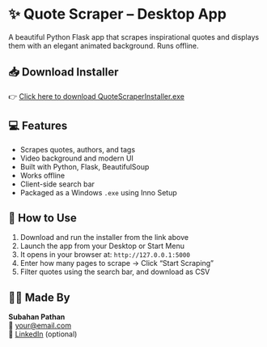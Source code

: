 # ✨ Quote Scraper – Desktop App

A beautiful Python Flask app that scrapes inspirational quotes and displays them with an elegant animated background. Runs offline.

## 📥 Download Installer

👉 [Click here to download QuoteScraperInstaller.exe](https://drive.google.com/file/d/1bobfb5cAyNQhwhz6oFa-JV6Vhk--u8ra/view?usp=drive_link)

## 💻 Features

- Scrapes quotes, authors, and tags
- Video background and modern UI
- Built with Python, Flask, BeautifulSoup
- Works offline
- Client-side search bar
- Packaged as a Windows `.exe` using Inno Setup

## 🚀 How to Use

1. Download and run the installer from the link above
2. Launch the app from your Desktop or Start Menu
3. It opens in your browser at: `http://127.0.0.1:5000`
4. Enter how many pages to scrape → Click “Start Scraping”
5. Filter quotes using the search bar, and download as CSV

## 👨‍💻 Made By

**Subahan Pathan**  
📧 your@email.com  
🔗 [LinkedIn](https://linkedin.com) (optional)  
